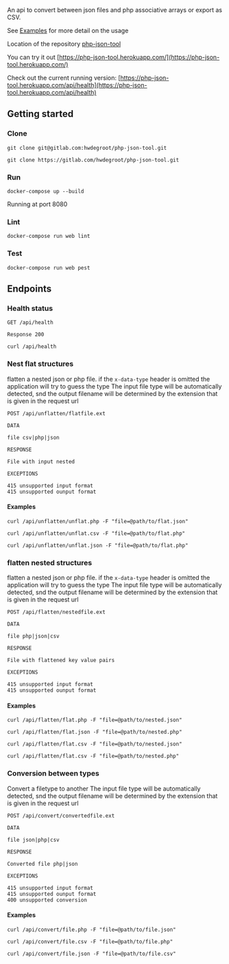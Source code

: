 An api to convert between json files and php associative arrays or export as CSV.

See [Examples](#endpoints) for more detail on the usage

Location of the repository [php-json-tool](https://gitlab.com/hwdegroot/php-json-tool)

You can try it out [https://php-json-tool.herokuapp.com/](https://php-json-tool.herokuapp.com/)

Check out the current running version: [https://php-json-tool.herokuapp.com/api/health](https://php-json-tool.herokuapp.com/api/health)

## Getting started

### Clone

```
git clone git@gitlab.com:hwdegroot/php-json-tool.git

git clone https://gitlab.com/hwdegroot/php-json-tool.git
```

### Run

```
docker-compose up --build
```

Running at port 8080

### Lint

```
docker-compose run web lint
```

### Test

```
docker-compose run web pest
```

## Endpoints

### Health status

```
GET /api/health

Response 200
```
`curl /api/health`


### Nest flat structures

flatten a nested json or php file. if the `x-data-type` header is omitted the application will try to guess the type
The input file type will be automatically detected, snd the output filename will be determined by the extension that
is given in the request url



```
POST /api/unflatten/flatfile.ext

DATA

file csv|php|json

RESPONSE

File with input nested

EXCEPTIONS

415 unsupported input format
415 unsupported ounput format
```

#### Examples

`curl /api/unflatten/unflat.php -F "file=@path/to/flat.json"`

`curl /api/unflatten/unflat.csv -F "file=@path/to/flat.php"`

`curl /api/unflatten/unflat.json -F "file=@path/to/flat.php"`


### flatten nested structures

flatten a nested json or php file. if the `x-data-type` header is omitted the application will try to guess the type
The input file type will be automatically detected, snd the output filename will be determined by the extension that
is given in the request url

```
POST /api/flatten/nestedfile.ext

DATA

file php|json|csv

RESPONSE

File with flattened key value pairs

EXCEPTIONS

415 unsupported input format
415 unsupported ounput format
```

#### Examples

`curl /api/flatten/flat.php -F "file=@path/to/nested.json"`

`curl /api/flatten/flat.json -F "file=@path/to/nested.php"`

`curl /api/flatten/flat.csv -F "file=@path/to/nested.json"`

`curl /api/flatten/flat.csv -F "file=@path/to/nested.php"`


### Conversion between types

Convert a filetype to another
The input file type will be automatically detected, snd the output filename will be determined by the extension that
is given in the request url

```
POST /api/convert/convertedfile.ext

DATA

file json|php|csv

RESPONSE

Converted file php|json

EXCEPTIONS

415 unsupported input format
415 unsupported ounput format
400 unsupported conversion
```


#### Examples

`curl /api/convert/file.php -F "file=@path/to/file.json"`

`curl /api/convert/file.csv -F "file=@path/to/file.php"`

`curl /api/convert/file.json -F "file=@path/to/file.csv"`

